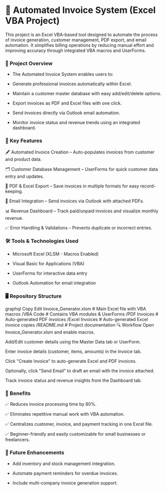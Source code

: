 # 📄 Automated Invoice System (Excel VBA Project)
This project is an Excel VBA-based tool designed to automate the process of invoice generation, customer management, PDF export, and email automation. It simplifies billing operations by reducing manual effort and improving accuracy through integrated VBA macros and UserForms.

### 📁 Project Overview
- The Automated Invoice System enables users to:

- Generate professional invoices automatically within Excel.

- Maintain a customer master database with easy add/edit/delete options.

- Export invoices as PDF and Excel files with one click.

- Send invoices directly via Outlook email automation.

- Monitor invoice status and revenue trends using an integrated dashboard.

### 🔑 Key Features
🖋️ Automated Invoice Creation – Auto-populates invoices from customer and product data.

🗂️ Customer Database Management – UserForms for quick customer data entry and updates.

📄 PDF & Excel Export – Save invoices in multiple formats for easy record-keeping.

📧 Email Integration – Send invoices via Outlook with attached PDFs.

📊 Revenue Dashboard – Track paid/unpaid invoices and visualize monthly revenue.

✅ Error Handling & Validations – Prevents duplicate or incorrect entries.

### 🛠 Tools & Technologies Used
- Microsoft Excel (XLSM - Macros Enabled)

- Visual Basic for Applications (VBA)

- UserForms for interactive data entry

- Outlook Automation for email integration

### 🖥️ Repository Structure
graphql
Copy
Edit
Invoice_Generator.xlsm       # Main Excel file with VBA macros
/VBA Code                    # Contains VBA modules & UserForms
/PDF Invoices                # Auto-generated PDF invoices
/Excel Invoices              # Auto-generated Excel invoice copies
/README.md                   # Project documentation
🔍 Workflow
Open Invoice_Generator.xlsm and enable macros.

Add/Edit customer details using the Master Data tab or UserForm.

Enter invoice details (customer, items, amounts) in the Invoice tab.

Click "Create Invoice" to auto-generate Excel and PDF invoices.

Optionally, click "Send Email" to draft an email with the invoice attached.

Track invoice status and revenue insights from the Dashboard tab.

### 📌 Benefits

✅ Reduces invoice processing time by 80%.

✅ Eliminates repetitive manual work with VBA automation.

✅ Centralizes customer, invoice, and payment tracking in one Excel file.

✅ Beginner-friendly and easily customizable for small businesses or freelancers.

### 🔗 Future Enhancements
- Add inventory and stock management integration.

- Automate payment reminders for overdue invoices.

- Include multi-company invoice generation support.
